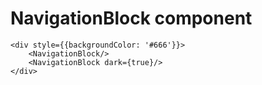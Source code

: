 # NavigationBlock component

	<div style={{backgroundColor: '#666'}}>
	    <NavigationBlock/>
	    <NavigationBlock dark={true}/>
	</div>